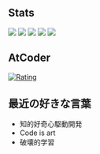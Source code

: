 ## Stats

![](http://github-profile-summary-cards.vercel.app/api/cards/profile-details?username=rako&theme=gruvbox)
![](http://github-profile-summary-cards.vercel.app/api/cards/repos-per-language?username=rako&theme=gruvbox)
![](http://github-profile-summary-cards.vercel.app/api/cards/most-commit-language?username=rako&theme=gruvbox)
![](http://github-profile-summary-cards.vercel.app/api/cards/stats?username=rako&theme=gruvbox)
![](http://github-profile-summary-cards.vercel.app/api/cards/productive-time?username=rako&theme=gruvbox&utcOffset=9)

## AtCoder

[![Rating](https://badgen.org/img/atcoder/rako1/rating/algorithm?style=flat)](https://atcoder.jp/users/rako1?contestType=algo)

## 最近の好きな言葉

- 知的好奇心駆動開発
- Code is art
- 破壊的学習